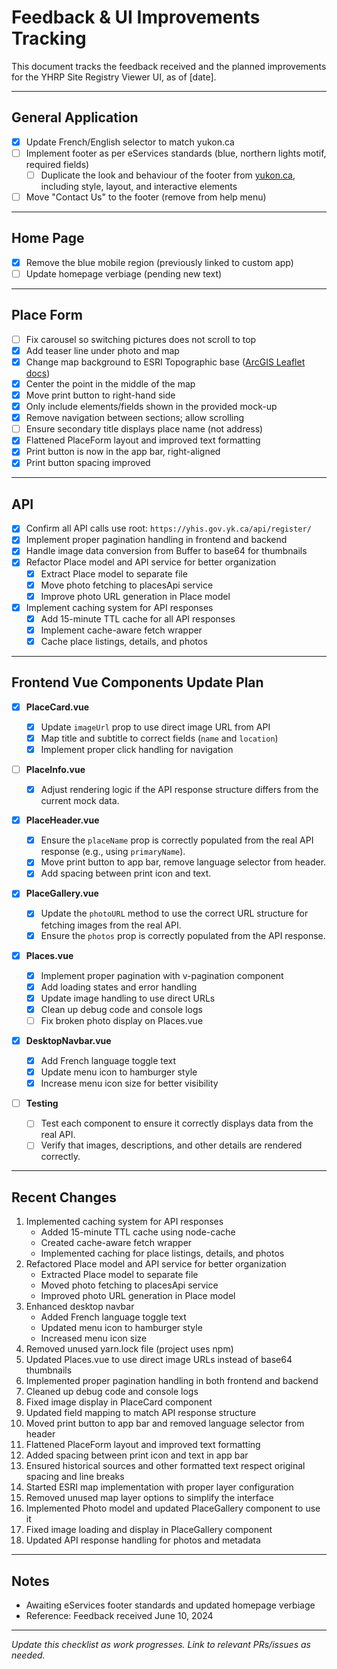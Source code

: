 # Feedback & UI Improvements Tracking

This document tracks the feedback received and the planned improvements for the YHRP Site Registry Viewer UI, as of [date].

---

## General Application

- [x] Update French/English selector to match yukon.ca
- [ ] Implement footer as per eServices standards (blue, northern lights motif, required fields)
  - [ ] Duplicate the look and behaviour of the footer from [yukon.ca](https://yukon.ca), including style, layout, and interactive elements
- [ ] Move "Contact Us" to the footer (remove from help menu)

---

## Home Page

- [x] Remove the blue mobile region (previously linked to custom app)
- [ ] Update homepage verbiage (pending new text)

---

## Place Form

- [ ] Fix carousel so switching pictures does not scroll to top
- [x] Add teaser line under photo and map
- [x] Change map background to ESRI Topographic base ([ArcGIS Leaflet docs](https://developers.arcgis.com/esri-leaflet/maps/change-the-basemap-style/))
- [x] Center the point in the middle of the map
- [x] Move print button to right-hand side
- [x] Only include elements/fields shown in the provided mock-up
- [x] Remove navigation between sections; allow scrolling
- [ ] Ensure secondary title displays place name (not address)
- [x] Flattened PlaceForm layout and improved text formatting
- [x] Print button is now in the app bar, right-aligned
- [x] Print button spacing improved

---

## API

- [x] Confirm all API calls use root: `https://yhis.gov.yk.ca/api/register/`
- [x] Implement proper pagination handling in frontend and backend
- [x] Handle image data conversion from Buffer to base64 for thumbnails
- [x] Refactor Place model and API service for better organization
  - [x] Extract Place model to separate file
  - [x] Move photo fetching to placesApi service
  - [x] Improve photo URL generation in Place model
- [x] Implement caching system for API responses
  - [x] Add 15-minute TTL cache for all API responses
  - [x] Implement cache-aware fetch wrapper
  - [x] Cache place listings, details, and photos

---

## Frontend Vue Components Update Plan

- [x] **PlaceCard.vue**

  - [x] Update `imageUrl` prop to use direct image URL from API
  - [x] Map title and subtitle to correct fields (`name` and `location`)
  - [x] Implement proper click handling for navigation

- [ ] **PlaceInfo.vue**

  - [x] Adjust rendering logic if the API response structure differs from the current mock data.

- [x] **PlaceHeader.vue**

  - [x] Ensure the `placeName` prop is correctly populated from the real API response (e.g., using `primaryName`).
  - [x] Move print button to app bar, remove language selector from header.
  - [x] Add spacing between print icon and text.

- [x] **PlaceGallery.vue**

  - [x] Update the `photoURL` method to use the correct URL structure for fetching images from the real API.
  - [x] Ensure the `photos` prop is correctly populated from the API response.

- [x] **Places.vue**

  - [x] Implement proper pagination with v-pagination component
  - [x] Add loading states and error handling
  - [x] Update image handling to use direct URLs
  - [x] Clean up debug code and console logs
  - [ ] Fix broken photo display on Places.vue

- [x] **DesktopNavbar.vue**

  - [x] Add French language toggle text
  - [x] Update menu icon to hamburger style
  - [x] Increase menu icon size for better visibility

- [ ] **Testing**
  - [ ] Test each component to ensure it correctly displays data from the real API.
  - [ ] Verify that images, descriptions, and other details are rendered correctly.

---

## Recent Changes

1. Implemented caching system for API responses
   - Added 15-minute TTL cache using node-cache
   - Created cache-aware fetch wrapper
   - Implemented caching for place listings, details, and photos
2. Refactored Place model and API service for better organization
   - Extracted Place model to separate file
   - Moved photo fetching to placesApi service
   - Improved photo URL generation in Place model
3. Enhanced desktop navbar
   - Added French language toggle text
   - Updated menu icon to hamburger style
   - Increased menu icon size
4. Removed unused yarn.lock file (project uses npm)
5. Updated Places.vue to use direct image URLs instead of base64 thumbnails
6. Implemented proper pagination handling in both frontend and backend
7. Cleaned up debug code and console logs
8. Fixed image display in PlaceCard component
9. Updated field mapping to match API response structure
10. Moved print button to app bar and removed language selector from header
11. Flattened PlaceForm layout and improved text formatting
12. Added spacing between print icon and text in app bar
13. Ensured historical sources and other formatted text respect original spacing and line breaks
14. Started ESRI map implementation with proper layer configuration
15. Removed unused map layer options to simplify the interface
16. Implemented Photo model and updated PlaceGallery component to use it
17. Fixed image loading and display in PlaceGallery component
18. Updated API response handling for photos and metadata

---

## Notes

- Awaiting eServices footer standards and updated homepage verbiage
- Reference: Feedback received June 10, 2024

---

_Update this checklist as work progresses. Link to relevant PRs/issues as needed._
